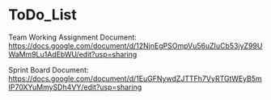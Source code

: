 # ToDo_List
Team Working Assignment Document: https://docs.google.com/document/d/12NjnEgPSOmpVu56uZIuCb53jyZ99UWaMm9Lu1AdEbWU/edit?usp=sharing

Sprint Board Document: https://docs.google.com/document/d/1EuGFNywdZJTTFh7VyRTGtWEyB5mIP70XYuMmySDh4VY/edit?usp=sharing
